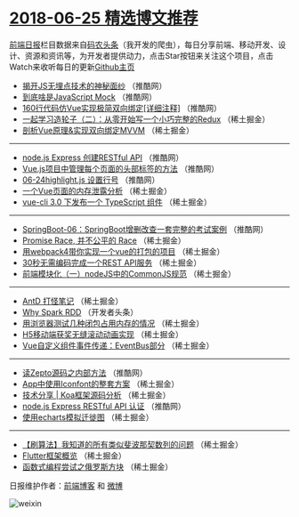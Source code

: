 # [2018-06-25 精选博文推荐](http://hao.caibaojian.com/date/2018/06/25)

[前端日报](http://caibaojian.com/c/news)栏目数据来自[码农头条](http://hao.caibaojian.com/)（我开发的爬虫），每日分享前端、移动开发、设计、资源和资讯等，为开发者提供动力，点击Star按钮来关注这个项目，点击Watch来收听每日的更新[Github主页](https://github.com/kujian/frontendDaily)
* [揭开JS无埋点技术的神秘面纱](http://hao.caibaojian.com/78489.html) （推酷网）
* [到底啥是JavaScript Mock](http://hao.caibaojian.com/78485.html) （推酷网）
* [160行代码仿Vue实现极简双向绑定[详细注释]](http://hao.caibaojian.com/78486.html) （推酷网）
* [一起学习造轮子（二）：从零开始写一个小巧完整的Redux](http://hao.caibaojian.com/78461.html) （稀土掘金）
* [剖析Vue原理&amp;实现双向绑定MVVM](http://hao.caibaojian.com/78468.html) （稀土掘金）

***
* [node.js Express 创建RESTful API](http://hao.caibaojian.com/78488.html) （推酷网）
* [Vue.js项目中管理每个页面的头部标签的方法](http://hao.caibaojian.com/78481.html) （推酷网）
* [06-24highlight.js 设置行号](http://hao.caibaojian.com/78482.html) （推酷网）
* [一个Vue页面的内存泄露分析](http://hao.caibaojian.com/78451.html) （稀土掘金）
* [vue-cli 3.0 下发布一个 TypeScript 组件](http://hao.caibaojian.com/78452.html) （稀土掘金）

***
* [SpringBoot-06：SpringBoot增删改查一套完整的考试案例](http://hao.caibaojian.com/78484.html) （推酷网）
* [Promise Race,  并不公平的 Race](http://hao.caibaojian.com/78456.html) （稀土掘金）
* [用webpack4带你实现一个vue的打包的项目](http://hao.caibaojian.com/78465.html) （稀土掘金）
* [30秒无需编码完成一个REST API服务](http://hao.caibaojian.com/78454.html) （稀土掘金）
* [前端模块化（一）nodeJS中的CommonJS规范](http://hao.caibaojian.com/78466.html) （稀土掘金）

***
* [AntD 打怪笔记](http://hao.caibaojian.com/78457.html) （稀土掘金）
* [Why Spark RDD](http://hao.caibaojian.com/78479.html) （开发者头条）
* [用浏览器测试几种闭包占用内存的情况](http://hao.caibaojian.com/78460.html) （稀土掘金）
* [H5移动端获奖无缝滚动动画实现](http://hao.caibaojian.com/78455.html) （稀土掘金）
* [Vue自定义组件事件传递：EventBus部分](http://hao.caibaojian.com/78462.html) （稀土掘金）

***
* [读Zepto源码之内部方法](http://hao.caibaojian.com/78483.html) （推酷网）
* [App中使用Iconfont的整套方案](http://hao.caibaojian.com/78463.html) （稀土掘金）
* [技术分享 | Koa框架源码分析](http://hao.caibaojian.com/78464.html) （稀土掘金）
* [node.js Express RESTful API 认证](http://hao.caibaojian.com/78487.html) （推酷网）
* [使用echarts模拟迁徙图](http://hao.caibaojian.com/78453.html) （稀土掘金）

***
* [【刷算法】我知道的所有类似斐波那契数列的问题](http://hao.caibaojian.com/78467.html) （稀土掘金）
* [Flutter框架概览](http://hao.caibaojian.com/78458.html) （稀土掘金）
* [函数式编程尝试之俄罗斯方块](http://hao.caibaojian.com/78459.html) （稀土掘金）

日报维护作者：[前端博客](http://caibaojian.com/) 和 [微博](http://caibaojian.com/go/weibo)

![weixin](https://user-images.githubusercontent.com/3055447/38468989-651132ac-3b80-11e8-8e6b-15122322a9d7.png)